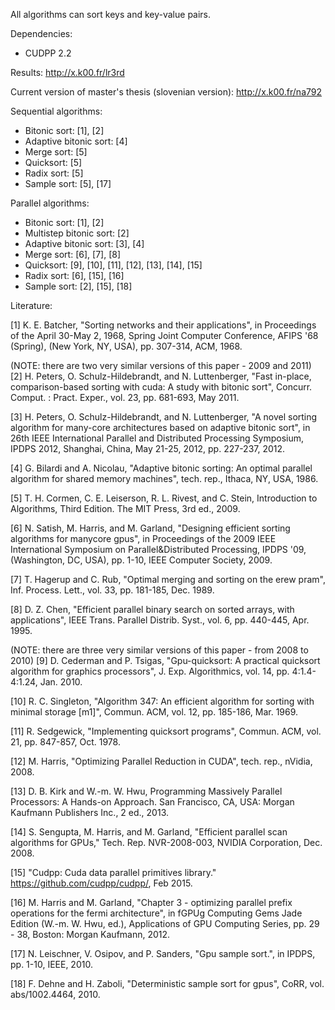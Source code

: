 All algorithms can sort keys and key-value pairs.

Dependencies:
- CUDPP 2.2


Results: http://x.k00.fr/lr3rd

Current version of master's thesis (slovenian version): http://x.k00.fr/na792


Sequential algorithms:
- Bitonic sort: [1], [2]
- Adaptive bitonic sort: [4]
- Merge sort: [5]
- Quicksort: [5]
- Radix sort: [5]
- Sample sort: [5], [17]

Parallel algorithms:
- Bitonic sort: [1], [2]
- Multistep bitonic sort: [2]
- Adaptive bitonic sort: [3], [4]
- Merge sort: [6], [7], [8]
- Quicksort: [9], [10], [11], [12], [13], [14], [15]
- Radix sort: [6], [15], [16]
- Sample sort: [2], [15], [18]


Literature:

[1] K. E. Batcher, "Sorting networks and their applications",
    in Proceedings of the April 30-May 2, 1968, Spring Joint Computer Conference,
    AFIPS '68 (Spring), (New York, NY, USA), pp. 307-314, ACM, 1968.

(NOTE: there are two very similar versions of this paper - 2009 and 2011)
[2] H. Peters, O. Schulz-Hildebrandt, and N. Luttenberger,
    "Fast in-place, comparison-based sorting with cuda: A study with bitonic sort",
    Concurr. Comput. : Pract. Exper., vol. 23, pp. 681-693, May 2011.

[3] H. Peters, O. Schulz-Hildebrandt, and N. Luttenberger,
    "A novel sorting algorithm for many-core architectures based on adaptive bitonic sort",
    in 26th IEEE International Parallel and Distributed Processing Symposium,
    IPDPS 2012, Shanghai, China, May 21-25, 2012, pp. 227-237, 2012.

[4] G. Bilardi and A. Nicolau, "Adaptive bitonic sorting: An optimal parallel
    algorithm for shared memory machines", tech. rep., Ithaca, NY, USA, 1986.

[5] T. H. Cormen, C. E. Leiserson, R. L. Rivest, and C. Stein, Introduction
    to Algorithms, Third Edition. The MIT Press, 3rd ed., 2009.

[6] N. Satish, M. Harris, and M. Garland, "Designing efficient sorting algorithms
    for manycore gpus", in Proceedings of the 2009 IEEE International
    Symposium on Parallel&Distributed Processing, IPDPS '09,
    (Washington, DC, USA), pp. 1-10, IEEE Computer Society, 2009.

[7] T. Hagerup and C. Rub, "Optimal merging and sorting on the erew pram",
    Inf. Process. Lett., vol. 33, pp. 181-185, Dec. 1989.

[8] D. Z. Chen, "Efficient parallel binary search on sorted arrays, with applications",
    IEEE Trans. Parallel Distrib. Syst., vol. 6, pp. 440-445, Apr. 1995.

(NOTE: there are three very similar versions of this paper - from 2008 to 2010)
[9] D. Cederman and P. Tsigas, "Gpu-quicksort: A practical quicksort algorithm
    for graphics processors", J. Exp. Algorithmics, vol. 14, pp. 4:1.4-4:1.24, Jan. 2010.

[10] R. C. Singleton, "Algorithm 347: An efficient algorithm for sorting with minimal storage [m1]",
     Commun. ACM, vol. 12, pp. 185-186, Mar. 1969.

[11] R. Sedgewick, "Implementing quicksort programs",
     Commun. ACM, vol. 21, pp. 847-857, Oct. 1978.

[12] M. Harris, "Optimizing Parallel Reduction in CUDA", tech. rep., nVidia, 2008.

[13] D. B. Kirk and W.-m. W. Hwu, Programming Massively Parallel Processors: A Hands-on Approach.
     San Francisco, CA, USA: Morgan Kaufmann Publishers Inc., 2 ed., 2013.

[14] S. Sengupta, M. Harris, and M. Garland, "Efficient parallel scan algorithms for GPUs,"
     Tech. Rep. NVR-2008-003, NVIDIA Corporation, Dec. 2008.

[15] "Cudpp: Cuda data parallel primitives library."
     https://github.com/cudpp/cudpp/, Feb 2015.

[16] M. Harris and M. Garland, "Chapter 3 - optimizing parallel prefix operations
     for the fermi architecture", in fGPUg Computing Gems Jade Edition (W.-m. W. Hwu, ed.),
	 Applications of GPU Computing Series, pp. 29 - 38, Boston: Morgan Kaufmann, 2012.

[17] N. Leischner, V. Osipov, and P. Sanders, "Gpu sample sort.",
     in IPDPS, pp. 1-10, IEEE, 2010.

[18] F. Dehne and H. Zaboli, "Deterministic sample sort for gpus",
     CoRR, vol. abs/1002.4464, 2010.

